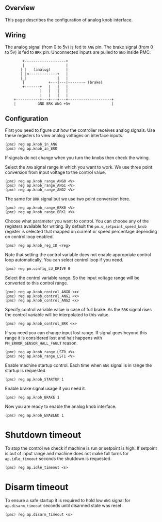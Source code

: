 ## Overview

This page describes the configuration of analog knob interface.

## Wiring

The analog signal (from 0 to 5v) is fed to `ANG` pin. The brake signal (from 0
to 5v) is fed to `BRK` pin. Unconnected inputs are pulled to `GND` inside PMC.

```
	    +-------------------+
	    |                   |
	   | |   (analog)       |
	   | |<-------------+   |
	   |_|              |   |
	    |           +---|---|-------~ (brake)
	    +-------+   |   |   |
	            |   |   |   |
	            |   |   |   |
	+-----------+---+---+---+--------------------+
	|          GND BRK ANG +5v                   |
```

## Configuration

First you need to figure out how the controller receives analog signals. Use
these registers to view analog voltages on interface inputs.

	(pmc) reg ap.knob_in_ANG
	(pmc) reg ap.knob_in_BRK

If signals do not change when you turn the knobs then check the wiring.

Select the `ANG` signal range in which you want to work. We use three point
conversion from input voltage to the control value.

	(pmc) reg ap.knob_range_ANG0 <V>
	(pmc) reg ap.knob_range_ANG1 <V>
	(pmc) reg ap.knob_range_ANG2 <V>

The same for `BRK` signal but we use two point conversion here.

	(pmc) reg ap.knob_range_BRK0 <V>
	(pmc) reg ap.knob_range_BRK1 <V>

Choose what parameter you want to control. You can choose any of the registers
available for writing. By default the `pm.s_setpoint_speed_knob` register is
selected that mapped on current or speed percentage depending on control loop
enabled.

	(pmc) reg ap.knob_reg_ID <reg>

Note that setting the control variable does not enable appropriate control loop
automatically. You can select control loop if you need.

	(pmc) reg pm.config_LU_DRIVE 0

Select the control variable range. So the input voltage range will be converted
to this control range.

	(pmc) reg ap.knob_control_ANG0 <x>
	(pmc) reg ap.knob_control_ANG1 <x>
	(pmc) reg ap.knob_control_ANG2 <x>

Specify control variable value in case of full brake. As the `BRK` signal rises
the control variable will be interpolated to this value.

	(pmc) reg ap.knob_control_BRK <x>

If you need you can change input lost range. If signal goes beyond this range
it is considered lost and halt happens with `PM_ERROR_SENSOR_HALL_FAULT` reason.

	(pmc) reg ap.knob_range_LST0 <V>
	(pmc) reg ap.knob_range_LST1 <V>

Enable machine startup control. Each time when `ANG` signal is in range the
startup is requested.

	(pmc) reg ap.knob_STARTUP 1

Enable brake signal usage if you need it.

	(pmc) reg ap.knob_BRAKE 1

Now you are ready to enable the analog knob interface.

	(pmc) reg ap.knob_ENABLED 1

# Shutdown timeout

To stop the control we check if machine is run or setpoint is high. If setpoint
is out of input range and machine does not make full turns for
`ap.idle_timeout` seconds the shutdown is requested.

	(pmc) reg ap.idle_timeout <s>

# Disarm timeout

To ensure a safe startup it is required to hold low `ANG` signal for
`ap.disarm_timeout` seconds until disarmed state was reset.

	(pmc) reg ap.disarm_timeout <s>

